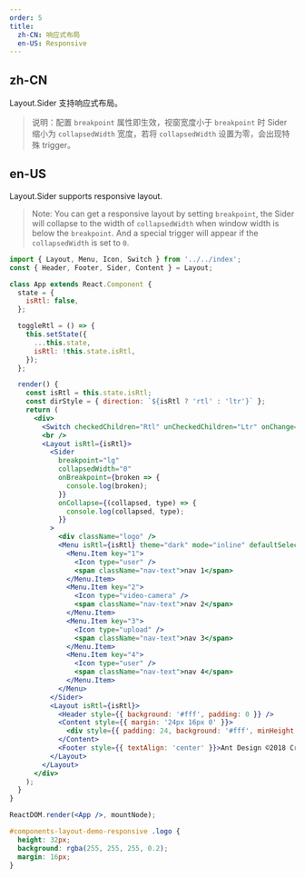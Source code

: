 ```yaml
---
order: 5
title:
  zh-CN: 响应式布局
  en-US: Responsive
---
```


## zh-CN

Layout.Sider 支持响应式布局。

> 说明：配置 `breakpoint` 属性即生效，视窗宽度小于 `breakpoint` 时 Sider 缩小为 `collapsedWidth` 宽度，若将 `collapsedWidth` 设置为零，会出现特殊 trigger。

## en-US

Layout.Sider supports responsive layout.

> Note: You can get a responsive layout by setting `breakpoint`, the Sider will collapse to the width of `collapsedWidth` when window width is below the `breakpoint`. And a special trigger will appear if the `collapsedWidth` is set to `0`.

```jsx
import { Layout, Menu, Icon, Switch } from '../../index';
const { Header, Footer, Sider, Content } = Layout;

class App extends React.Component {
  state = {
    isRtl: false,
  };

  toggleRtl = () => {
    this.setState({
      ...this.state,
      isRtl: !this.state.isRtl,
    });
  };

  render() {
    const isRtl = this.state.isRtl;
    const dirStyle = { direction: `${isRtl ? 'rtl' : 'ltr'}` };
    return (
      <div>
        <Switch checkedChildren="Rtl" unCheckedChildren="Ltr" onChange={this.toggleRtl} />
        <br />
        <Layout isRtl={isRtl}>
          <Sider
            breakpoint="lg"
            collapsedWidth="0"
            onBreakpoint={broken => {
              console.log(broken);
            }}
            onCollapse={(collapsed, type) => {
              console.log(collapsed, type);
            }}
          >
            <div className="logo" />
            <Menu isRtl={isRtl} theme="dark" mode="inline" defaultSelectedKeys={['4']}>
              <Menu.Item key="1">
                <Icon type="user" />
                <span className="nav-text">nav 1</span>
              </Menu.Item>
              <Menu.Item key="2">
                <Icon type="video-camera" />
                <span className="nav-text">nav 2</span>
              </Menu.Item>
              <Menu.Item key="3">
                <Icon type="upload" />
                <span className="nav-text">nav 3</span>
              </Menu.Item>
              <Menu.Item key="4">
                <Icon type="user" />
                <span className="nav-text">nav 4</span>
              </Menu.Item>
            </Menu>
          </Sider>
          <Layout isRtl={isRtl}>
            <Header style={{ background: '#fff', padding: 0 }} />
            <Content style={{ margin: '24px 16px 0' }}>
              <div style={{ padding: 24, background: '#fff', minHeight: 360 }}>content</div>
            </Content>
            <Footer style={{ textAlign: 'center' }}>Ant Design ©2018 Created by Ant UED</Footer>
          </Layout>
        </Layout>
      </div>
    );
  }
}

ReactDOM.render(<App />, mountNode);
```

```css
#components-layout-demo-responsive .logo {
  height: 32px;
  background: rgba(255, 255, 255, 0.2);
  margin: 16px;
}
```
